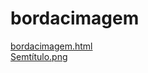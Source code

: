 # bordacimagem 
<a href='https://gabrielryanft.github.io/learning/cursoemvideo/htmlecss/css/bordacimagem/bordacimagem.html' target='_blank' rel='next'>bordacimagem.html</a><br/>
<a href='https://gabrielryanft.github.io/learning/cursoemvideo/htmlecss/css/bordacimagem/Semtítulo.png' target='_blank' rel='next'>Semtítulo.png</a><br/>
